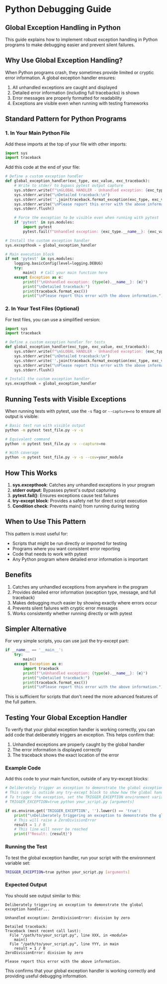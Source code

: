 # Python Debugging Guide

## Global Exception Handling in Python

This guide explains how to implement robust exception handling in Python programs to make debugging easier and prevent silent failures.

## Why Use Global Exception Handling?

When Python programs crash, they sometimes provide limited or cryptic error information. A global exception handler ensures:

1. All unhandled exceptions are caught and displayed
2. Detailed error information (including full tracebacks) is shown
3. Error messages are properly formatted for readability
4. Exceptions are visible even when running with testing frameworks

## Standard Pattern for Python Programs

### 1. In Your Main Python File

Add these imports at the top of your file with other imports:

```python
import sys
import traceback
```

Add this code at the end of your file:

```python
# Define a custom exception handler
def global_exception_handler(exc_type, exc_value, exc_traceback):
    # Write to stderr to bypass pytest output capture
    sys.stderr.write(f"\nGLOBAL HANDLER - Unhandled exception: {exc_type.__name__}: {exc_value}\n")
    sys.stderr.write("\nDetailed traceback:\n")
    sys.stderr.write(''.join(traceback.format_exception(exc_type, exc_value, exc_traceback)))
    sys.stderr.write("\nPlease report this error with the above information.\n")
    sys.stderr.flush()

    # Force the exception to be visible even when running with pytest
    if 'pytest' in sys.modules:
        import pytest
        pytest.fail(f"Unhandled exception: {exc_type.__name__}: {exc_value}")

# Install the custom exception handler
sys.excepthook = global_exception_handler

# Main execution block
if not 'pytest' in sys.modules:
    logging.basicConfig(level=logging.DEBUG)
    try:
        main()  # Call your main function here
    except Exception as e:
        print(f"\nUnhandled exception: {type(e).__name__}: {e}")
        print("\nDetailed traceback:")
        print(traceback.format_exc())
        print("\nPlease report this error with the above information.")
```

### 2. In Your Test Files (Optional)

For test files, you can use a simplified version:

```python
import sys
import traceback

# Define a custom exception handler for tests
def global_exception_handler(exc_type, exc_value, exc_traceback):
    sys.stderr.write(f"\nGLOBAL HANDLER - Unhandled exception: {exc_type.__name__}: {exc_value}\n")
    sys.stderr.write("\nDetailed traceback:\n")
    sys.stderr.write(''.join(traceback.format_exception(exc_type, exc_value, exc_traceback)))
    sys.stderr.write("\nPlease report this error with the above information.\n")
    sys.stderr.flush()

# Install the custom exception handler
sys.excepthook = global_exception_handler
```

## Running Tests with Visible Exceptions

When running tests with pytest, use the `-s` flag or `--capture=no` to ensure all output is visible:

```bash
# Basic test run with visible output
python -m pytest test_file.py -v -s

# Equivalent command
python -m pytest test_file.py -v --capture=no

# With coverage
python -m pytest test_file.py -v -s --cov=your_module
```

## How This Works

1. **sys.excepthook**: Catches any unhandled exceptions in your program
2. **stderr output**: Bypasses pytest's output capturing
3. **pytest.fail()**: Ensures exceptions cause test failures
4. **try-except block**: Provides a safety net for direct script execution
5. **Condition check**: Prevents main() from running during testing

## When to Use This Pattern

This pattern is most useful for:

- Scripts that might be run directly or imported for testing
- Programs where you want consistent error reporting
- Code that needs to work with pytest
- Any Python program where detailed error information is important

## Benefits

1. Catches any unhandled exceptions from anywhere in the program
2. Provides detailed error information (exception type, message, and full traceback)
3. Makes debugging much easier by showing exactly where errors occur
4. Prevents silent failures with cryptic error messages
5. Works consistently whether running directly or with pytest

## Simpler Alternative

For very simple scripts, you can use just the try-except part:

```python
if __name__ == '__main__':
    try:
        main()
    except Exception as e:
        import traceback
        print(f"\nUnhandled exception: {type(e).__name__}: {e}")
        print("\nDetailed traceback:")
        print(traceback.format_exc())
        print("\nPlease report this error with the above information.")
```

This is sufficient for scripts that don't need the more advanced features of the full pattern.

## Testing Your Global Exception Handler

To verify that your global exception handler is working correctly, you can add code that deliberately triggers an exception. This helps confirm that:

1. Unhandled exceptions are properly caught by the global handler
2. The error information is displayed correctly
3. The traceback shows the exact location of the error

### Example Code

Add this code to your main function, outside of any try-except blocks:

```python
# Deliberately trigger an exception to demonstrate the global exception handler
# This code is outside any try-except block to show how the global handler works
# To trigger the exception, set the TRIGGER_EXCEPTION environment variable to 'true'
# TRIGGER_EXCEPTION=true python your_script.py [arguments]

if os.environ.get('TRIGGER_EXCEPTION', '').lower() == 'true':
    print("\nDeliberately triggering an exception to demonstrate the global exception handler...")
    # This will raise a ZeroDivisionError
    result = 1 / 0
    # This line will never be reached
    print(f"Result: {result}")
```

### Running the Test

To test the global exception handler, run your script with the environment variable set:

```bash
TRIGGER_EXCEPTION=true python your_script.py [arguments]
```

### Expected Output

You should see output similar to this:

```
Deliberately triggering an exception to demonstrate the global exception handler...

Unhandled exception: ZeroDivisionError: division by zero

Detailed traceback:
Traceback (most recent call last):
  File "/path/to/your_script.py", line XXX, in <module>
    main()
  File "/path/to/your_script.py", line YYY, in main
    result = 1 / 0
ZeroDivisionError: division by zero

Please report this error with the above information.
```

This confirms that your global exception handler is working correctly and providing useful debugging information.
